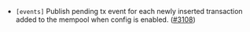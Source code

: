 - `[events]` Publish pending tx event for each newly inserted transaction added to the mempool when config is enabled.
  ([\#3108](https://github.com/cometbft/cometbft/issues/3108))
